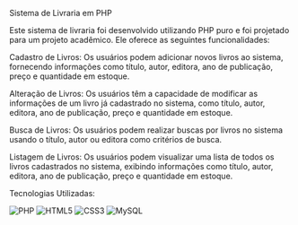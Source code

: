 Sistema de Livraria em PHP

Este sistema de livraria foi desenvolvido utilizando PHP puro e foi projetado para um projeto acadêmico. Ele oferece as seguintes funcionalidades:

Cadastro de Livros: Os usuários podem adicionar novos livros ao sistema, fornecendo informações como título, autor, editora, ano de publicação, preço e quantidade em estoque.

Alteração de Livros: Os usuários têm a capacidade de modificar as informações de um livro já cadastrado no sistema, como título, autor, editora, ano de publicação, preço e quantidade em estoque.

Busca de Livros: Os usuários podem realizar buscas por livros no sistema usando o título, autor ou editora como critérios de busca.

Listagem de Livros: Os usuários podem visualizar uma lista de todos os livros cadastrados no sistema, exibindo informações como título, autor, editora, ano de publicação, preço e quantidade em estoque.

Tecnologias Utilizadas:

![PHP](https://img.shields.io/badge/PHP-777BB4?style=for-the-badge&logo=php&logoColor=white)
![HTML5](https://img.shields.io/badge/HTML5-E34F26?style=for-the-badge&logo=html5&logoColor=white)
![CSS3](https://img.shields.io/badge/CSS3-1572B6?style=for-the-badge&logo=css3&logoColor=white)
![MySQL](https://img.shields.io/badge/MySQL-00000F?style=for-the-badge&logo=mysql&logoColor=white)
